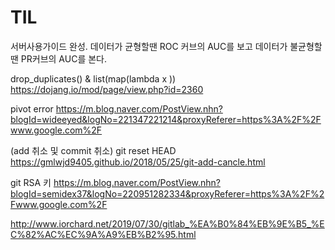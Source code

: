 

# TIL
서버사용가이드 완성.
데이터가 균형할땐 ROC 커브의 AUC를 보고
데이터가 불균형할땐 PR커브의 AUC를 본다.


drop_duplicates()
&
list(map(lambda x ))
https://dojang.io/mod/page/view.php?id=2360


pivot error
https://m.blog.naver.com/PostView.nhn?blogId=wideeyed&logNo=221347221214&proxyReferer=https%3A%2F%2Fwww.google.com%2F


(add 취소 및 commit 취소)
git reset HEAD
https://gmlwjd9405.github.io/2018/05/25/git-add-cancle.html

git 
RSA 키
https://m.blog.naver.com/PostView.nhn?blogId=semidex37&logNo=220951282334&proxyReferer=https%3A%2F%2Fwww.google.com%2F

http://www.iorchard.net/2019/07/30/gitlab_%EA%B0%84%EB%9E%B5_%EC%82%AC%EC%9A%A9%EB%B2%95.html
